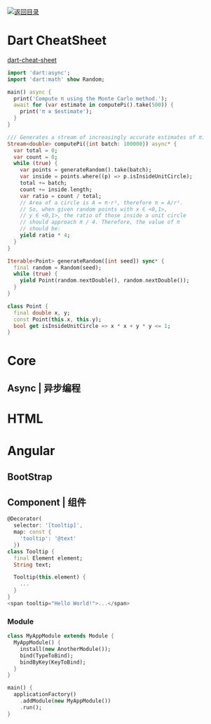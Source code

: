 [![返回目录](https://parg.co/UCb)](https://github.com/wxyyxc1992/Awesome-CheatSheets)

# Dart CheatSheet

[dart-cheat-sheet](http://dartlang.fr/dart-cheat-sheet/core.html)

```dart
import 'dart:async';
import 'dart:math' show Random;

main() async {
  print('Compute π using the Monte Carlo method.');
  await for (var estimate in computePi().take(500)) {
    print('π ≅ $estimate');
  }
}

/// Generates a stream of increasingly accurate estimates of π.
Stream<double> computePi({int batch: 100000}) async* {
  var total = 0;
  var count = 0;
  while (true) {
    var points = generateRandom().take(batch);
    var inside = points.where((p) => p.isInsideUnitCircle);
    total += batch;
    count += inside.length;
    var ratio = count / total;
    // Area of a circle is A = π⋅r², therefore π = A/r².
    // So, when given random points with x ∈ <0,1>,
    // y ∈ <0,1>, the ratio of those inside a unit circle
    // should approach π / 4. Therefore, the value of π
    // should be:
    yield ratio * 4;
  }
}

Iterable<Point> generateRandom([int seed]) sync* {
  final random = Random(seed);
  while (true) {
    yield Point(random.nextDouble(), random.nextDouble());
  }
}

class Point {
  final double x, y;
  const Point(this.x, this.y);
  bool get isInsideUnitCircle => x * x + y * y <= 1;
}
```

# Core

## Async | 异步编程

# HTML

# Angular

## BootStrap

## Component | 组件

```dart
@Decorator(
  selector: '[tooltip]',
  map: const {
    'tooltip': '@text'
  })
class Tooltip {
  final Element element;
  String text;

  Tooltip(this.element) {
    ...
  }
}
<span tooltip="Hello World!">...</span>
```

### Module

```dart
class MyAppModule extends Module {
  MyAppModule() {
    install(new AnotherModule());
    bind(TypeToBind);
    bindByKey(KeyToBind);
  }
}
```

```dart
main() {
  applicationFactory()
    .addModule(new MyAppModule())
    .run();
}
```
